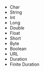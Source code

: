   - Char
  - String
  - Int
  - Long
  - Double
  - Float
  - Short
  - Byte
  - Boolean
  - URL
  - Duration
  - Finite Duration
